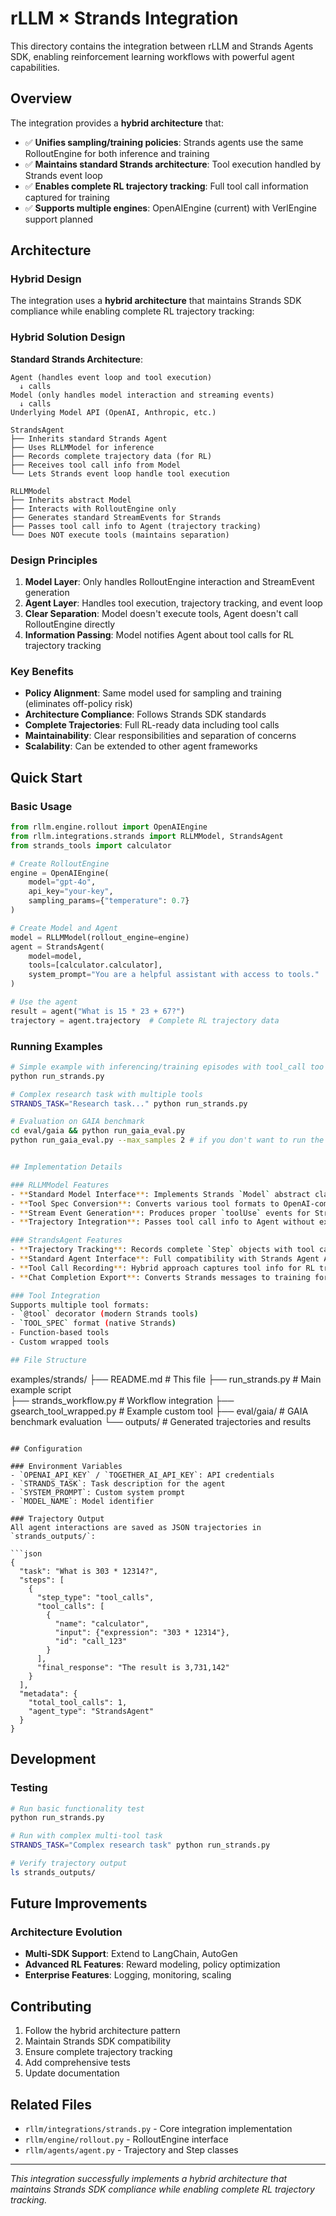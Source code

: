 # rLLM × Strands Integration

This directory contains the integration between rLLM and Strands Agents SDK, enabling reinforcement learning workflows with powerful agent capabilities.

## Overview

The integration provides a **hybrid architecture** that:
- ✅ **Unifies sampling/training policies**: Strands agents use the same RolloutEngine for both inference and training
- ✅ **Maintains standard Strands architecture**: Tool execution handled by Strands event loop
- ✅ **Enables complete RL trajectory tracking**: Full tool call information captured for training
- ✅ **Supports multiple engines**: OpenAIEngine (current) with VerlEngine support planned

## Architecture

### Hybrid Design

The integration uses a **hybrid architecture** that maintains Strands SDK compliance while enabling complete RL trajectory tracking:

### Hybrid Solution Design

**Standard Strands Architecture**:
```
Agent (handles event loop and tool execution)
  ↓ calls
Model (only handles model interaction and streaming events)
  ↓ calls  
Underlying Model API (OpenAI, Anthropic, etc.)
```

```
StrandsAgent
├── Inherits standard Strands Agent
├── Uses RLLMModel for inference
├── Records complete trajectory data (for RL)
├── Receives tool call info from Model
└── Lets Strands event loop handle tool execution

RLLMModel  
├── Inherits abstract Model
├── Interacts with RolloutEngine only
├── Generates standard StreamEvents for Strands
├── Passes tool call info to Agent (trajectory tracking)
└── Does NOT execute tools (maintains separation)
```

### Design Principles

1. **Model Layer**: Only handles RolloutEngine interaction and StreamEvent generation
2. **Agent Layer**: Handles tool execution, trajectory tracking, and event loop
3. **Clear Separation**: Model doesn't execute tools, Agent doesn't call RolloutEngine directly
4. **Information Passing**: Model notifies Agent about tool calls for RL trajectory tracking

### Key Benefits

- **Policy Alignment**: Same model used for sampling and training (eliminates off-policy risk)
- **Architecture Compliance**: Follows Strands SDK standards
- **Complete Trajectories**: Full RL-ready data including tool calls
- **Maintainability**: Clear responsibilities and separation of concerns
- **Scalability**: Can be extended to other agent frameworks

## Quick Start

### Basic Usage

```python
from rllm.engine.rollout import OpenAIEngine
from rllm.integrations.strands import RLLMModel, StrandsAgent
from strands_tools import calculator

# Create RolloutEngine
engine = OpenAIEngine(
    model="gpt-4o",
    api_key="your-key",
    sampling_params={"temperature": 0.7}
)

# Create Model and Agent
model = RLLMModel(rollout_engine=engine)
agent = StrandsAgent(
    model=model,
    tools=[calculator.calculator],
    system_prompt="You are a helpful assistant with access to tools."
)

# Use the agent
result = agent("What is 15 * 23 + 67?")
trajectory = agent.trajectory  # Complete RL trajectory data
```

### Running Examples

```bash
# Simple example with inferencing/training episodes with tool_call too
python run_strands.py

# Complex research task with multiple tools
STRANDS_TASK="Research task..." python run_strands.py

# Evaluation on GAIA benchmark
cd eval/gaia && python run_gaia_eval.py
python run_gaia_eval.py --max_samples 2 # if you don't want to run the full dataset


## Implementation Details

### RLLMModel Features
- **Standard Model Interface**: Implements Strands `Model` abstract class
- **Tool Spec Conversion**: Converts various tool formats to OpenAI-compatible specs
- **Stream Event Generation**: Produces proper `toolUse` events for Strands event loop
- **Trajectory Integration**: Passes tool call info to Agent without executing tools

### StrandsAgent Features  
- **Trajectory Tracking**: Records complete `Step` objects with tool call details
- **Standard Agent Interface**: Full compatibility with Strands Agent API
- **Tool Call Recording**: Hybrid approach captures tool info for RL training
- **Chat Completion Export**: Converts Strands messages to training format

### Tool Integration
Supports multiple tool formats:
- `@tool` decorator (modern Strands tools)
- `TOOL_SPEC` format (native Strands)
- Function-based tools
- Custom wrapped tools

## File Structure

```
examples/strands/
├── README.md                 # This file
├── run_strands.py           # Main example script  
├── strands_workflow.py      # Workflow integration
├── gsearch_tool_wrapped.py  # Example custom tool
├── eval/gaia/              # GAIA benchmark evaluation
└── outputs/                # Generated trajectories and results
```

## Configuration

### Environment Variables
- `OPENAI_API_KEY` / `TOGETHER_AI_API_KEY`: API credentials
- `STRANDS_TASK`: Task description for the agent
- `SYSTEM_PROMPT`: Custom system prompt
- `MODEL_NAME`: Model identifier

### Trajectory Output
All agent interactions are saved as JSON trajectories in `strands_outputs/`:

```json
{
  "task": "What is 303 * 12314?",
  "steps": [
    {
      "step_type": "tool_calls",
      "tool_calls": [
        {
          "name": "calculator",
          "input": {"expression": "303 * 12314"},
          "id": "call_123"
        }
      ],
      "final_response": "The result is 3,731,142"
    }
  ],
  "metadata": {
    "total_tool_calls": 1,
    "agent_type": "StrandsAgent"
  }
}
```

## Development

### Testing
```bash
# Run basic functionality test
python run_strands.py

# Run with complex multi-tool task  
STRANDS_TASK="Complex research task" python run_strands.py

# Verify trajectory output
ls strands_outputs/
```

## Future Improvements

### Architecture Evolution
- **Multi-SDK Support**: Extend to LangChain, AutoGen
- **Advanced RL Features**: Reward modeling, policy optimization
- **Enterprise Features**: Logging, monitoring, scaling

## Contributing

1. Follow the hybrid architecture pattern
2. Maintain Strands SDK compatibility  
3. Ensure complete trajectory tracking
4. Add comprehensive tests
5. Update documentation

## Related Files

- `rllm/integrations/strands.py` - Core integration implementation
- `rllm/engine/rollout.py` - RolloutEngine interface
- `rllm/agents/agent.py` - Trajectory and Step classes

---

*This integration successfully implements a hybrid architecture that maintains Strands SDK compliance while enabling complete RL trajectory tracking.*